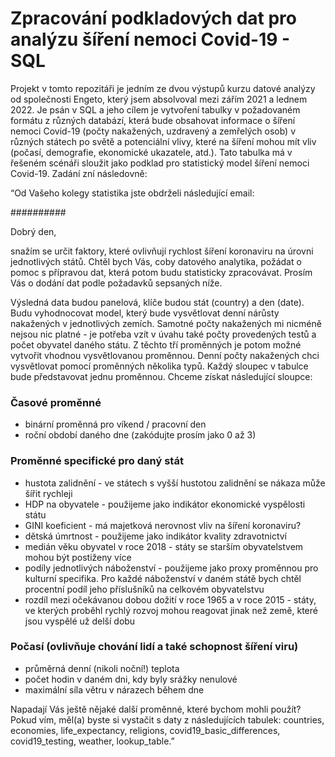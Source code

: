 # Zpracování podkladových dat pro analýzu šíření nemoci Covid-19 - SQL

Projekt v tomto repozitáři je jedním ze dvou výstupů kurzu datové analýzy od společnosti Engeto, který jsem absolvoval mezi zářím 2021 a lednem 2022. Je psán v SQL a jeho cílem je vytvoření tabulky v požadovaném formátu z různých databází, která bude obsahovat informace o šíření nemoci Covid-19 (počty nakažených, uzdravený a zemřelých osob) v různých státech po světě a potenciální vlivy, které na šíření mohou mít vliv (počasí, demografie, ekonomické ukazatele, atd.). Tato tabulka má v řešeném scénáři sloužit jako podklad pro statistický model šíření nemoci Covid-19. Zadání zní následovně:

“Od Vašeho kolegy statistika jste obdrželi následující email:

##########

Dobrý den,

snažím se určit faktory, které ovlivňují rychlost šíření koronaviru na úrovni jednotlivých států. Chtěl bych Vás, coby datového analytika, požádat o pomoc s přípravou dat, která potom budu statisticky zpracovávat. Prosím Vás o dodání dat podle požadavků sepsaných níže.

Výsledná data budou panelová, klíče budou stát (country) a den (date). Budu vyhodnocovat model, který bude vysvětlovat denní nárůsty nakažených v jednotlivých zemích. Samotné počty nakažených mi nicméně nejsou nic platné - je potřeba vzít v úvahu také počty provedených testů a počet obyvatel daného státu. Z těchto tří proměnných je potom možné vytvořit vhodnou vysvětlovanou proměnnou. Denní počty nakažených chci vysvětlovat pomocí proměnných několika typů. Každý sloupec v tabulce bude představovat jednu proměnnou. Chceme získat následující sloupce:

### Časové proměnné

- binární proměnná pro víkend / pracovní den
- roční období daného dne (zakódujte prosím jako 0 až 3)

### Proměnné specifické pro daný stát
- hustota zalidnění - ve státech s vyšší hustotou zalidnění se nákaza může šířit rychleji
- HDP na obyvatele - použijeme jako indikátor ekonomické vyspělosti státu
- GINI koeficient - má majetková nerovnost vliv na šíření koronaviru?
- dětská úmrtnost - použijeme jako indikátor kvality zdravotnictví
- medián věku obyvatel v roce 2018 - státy se starším obyvatelstvem mohou být postiženy více
- podíly jednotlivých náboženství - použijeme jako proxy proměnnou pro kulturní specifika. Pro každé náboženství v daném státě bych chtěl procentní podíl jeho příslušníků na celkovém obyvatelstvu
- rozdíl mezi očekávanou dobou dožití v roce 1965 a v roce 2015 - státy, ve kterých proběhl rychlý rozvoj mohou reagovat jinak než země, které jsou vyspělé už delší dobu

### Počasí (ovlivňuje chování lidí a také schopnost šíření viru)
- průměrná denní (nikoli noční!) teplota
- počet hodin v daném dni, kdy byly srážky nenulové
- maximální síla větru v nárazech během dne

Napadají Vás ještě nějaké další proměnné, které bychom mohli použít? Pokud vím, měl(a) byste si vystačit s daty z následujících tabulek: countries, economies, life_expectancy, religions, covid19_basic_differences, covid19_testing, weather, lookup_table.”

